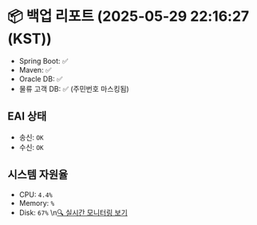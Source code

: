 # 📦 백업 리포트 (2025-05-29 22:16:27 (KST))
- Spring Boot: ✅
- Maven: ✅
- Oracle DB: ✅
- 물류 고객 DB: ✅ (주민번호 마스킹됨)
## EAI 상태
- 송신: `OK`
- 수신: `OK`
## 시스템 자원율
- CPU: `4.4%`
- Memory: `%`
- Disk: `67%`
\n[🔍 실시간 모니터링 보기](./index.html)
